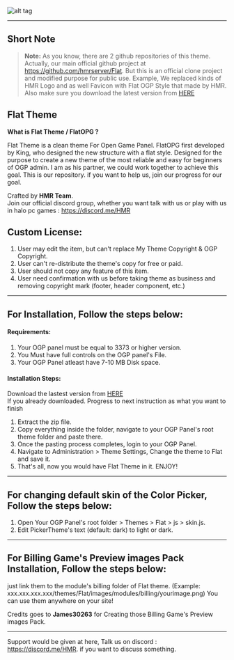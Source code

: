 ![alt tag](https://raw.githubusercontent.com/HAN-105/FlatOPG/master/banner.png)

-----------------------

## Short Note

> **Note:** As you know, there are 2 github repositories of this theme. Actually, our main official github project at https://github.com/hmrserver/Flat. But this is an official clone project and modified purpose for public use. Example, We replaced kinds of HMR Logo and as well Favicon with Flat OGP Style that made by HMR. Also make sure you download the latest version from [HERE](https://github.com/HAN-105/FlatOPG/releases)<br />

## Flat Theme

**What is Flat Theme / FlatOPG ?**

Flat Theme is a clean theme For Open Game Panel. FlatOPG first developed by King, who designed the new structure with a flat style. Designed for the purpose to create a new theme of the most reliable and easy for beginners of OGP admin. I am as his partner, we could work together to achieve this goal. This is our repository. if you want to help us, join our progress for our goal.

Crafted by **HMR Team**.<br />
Join our official discord group, whether you want talk with us or play with us in halo pc games : https://discord.me/HMR

## Custom License:
>
1. User may edit the item, but can't replace My Theme Copyright & OGP Copyright.
2. User can't re-distribute the theme's copy for free or paid.
3. User should not copy any feature of this item.
4. User need confirmation with us before taking theme as business and removing copyright mark (footer, header component, etc.)

-----------------------

## For Installation, Follow the steps below:

#### Requirements:
>
1. Your OGP panel must be equal to 3373 or higher version.
2. You Must have full controls on the OGP panel's File.
3. Your OGP Panel atleast have 7-10 MB Disk space.

#### Installation Steps:
>
Download the lastest version from [HERE](https://github.com/HAN-105/FlatOPG/releases)<br />
If you already downloaded. Progress to next instruction as what you want to finish<br />
>
1. Extract the zip file.
2. Copy everything inside the folder, navigate to your OGP Panel's root theme folder and paste there.
3. Once the pasting process completes, login to your OGP Panel.
4. Navigate to Administration > Theme Settings, Change the theme to Flat and save it.
5. That's all, now you would have Flat Theme in it. ENJOY!

-----------------------

## For changing default skin of the Color Picker, Follow the steps below:
>
1. Open Your OGP Panel's root folder > Themes > Flat > js > skin.js.
2. Edit PickerTheme's text (default: dark) to light or dark.

-----------------------

## For Billing Game's Preview images Pack Installation, Follow the steps below:
>
just link them to the module's billing folder of Flat theme. (Example: xxx.xxx.xxx.xxx/themes/Flat/images/modules/billing/yourimage.png) You can use them anywhere on your site!

Credits goes to **James30263** for Creating those Billing Game's Preview images Pack.

-----------------------

Support would be given at here, Talk us on discord : https://discord.me/HMR. if you want to discuss something.
